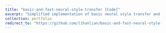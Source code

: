 ```yaml
---
title: "basic-and-fast-neural-style-transfer [Code]"
excerpt: "Simplified implementation of basic neural style transfer and fast neural style transfer. [[Blog Post]](https://lihanlian.github.io/posts/blog4)<img src='/images/project-basic-and-fast-nst.jpg' style='width: 50%; height: auto;'><br/>"
collection: portfolio
redirect_to: "https://github.com/lihanlian/basic-and-fast-neural-style-transfer"
---
```

